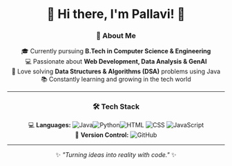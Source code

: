 <div align="center">

# 🌟 Hi there, I'm **Pallavi**! 👋  

### 🚀 About Me  
🎓 Currently pursuing **B.Tech in Computer Science & Engineering**  
💻 Passionate about **Web Development, Data Analysis & GenAI**  
🧩 Love solving **Data Structures & Algorithms (DSA)** problems using Java  
📚 Constantly learning and growing in the tech world  

---

### 🛠️ **Tech Stack**  
💻 **Languages:** ![Java](https://img.shields.io/badge/Java-ED8B00?style=for-the-badge&logo=java&logoColor=white)![Python](https://img.shields.io/badge/Python-3776AB?style=for-the-badge&logo=python&logoColor=white)![HTML](https://img.shields.io/badge/HTML5-E34F26?style=for-the-badge&logo=html5&logoColor=white) ![CSS](https://img.shields.io/badge/CSS3-1572B6?style=for-the-badge&logo=css3&logoColor=white)  ![JavaScript](https://img.shields.io/badge/JavaScript-F7DF1E?style=for-the-badge&logo=javascript&logoColor=black)
<br>
📂 **Version Control:**  ![GitHub](https://img.shields.io/badge/GitHub-100000?style=for-the-badge&logo=github&logoColor=white)  

---

✨ _"Turning ideas into reality with code."_ ✨  

</div>
